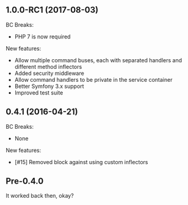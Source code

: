 ## 1.0.0-RC1 (2017-08-03)

BC Breaks:
- PHP 7 is now required

New features:
- Allow multiple command buses, each with separated handlers and different method inflectors
- Added security middleware
- Allow command handlers to be private in the service container
- Better Symfony 3.x support
- Improved test suite

## 0.4.1 (2016-04-21)

BC Breaks:
- None

New features:
- [#15] Removed block against using custom inflectors

## Pre-0.4.0
It worked back then, okay?
